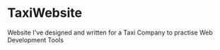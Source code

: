 # TaxiWebsite
Website I've designed and written for a Taxi Company to practise Web Development Tools

